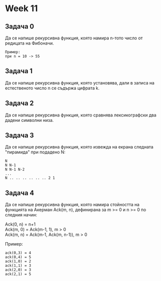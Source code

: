 # Week 11

Задача 0
---
Да се напише рекурсивна функция, която намира n-тото число от редицата на Фибоначи.  
```
Пример:  
при n = 10 -> 55
```

Задача 1
---
Да се напише рекурсивна функция, която установява, дали в записа на естественото число n се съдържа цифрата k.

Задача 2
---
Да се напише рекурсивна функция, която сравнява лексикографски два дадени символни низа.

Задача 3
---
Да се напише рекурсивна функция, която извежда на екрана следната "пирамида" при подадено N:
```
N  
N N-1  
N N-1 N-2  
...  
N .. .. .. .. .. .. 2 1  
```

Задача 4
---
Да се напише рекурсивна функция, която намира стойността  на  функцията на Акерман Ack(m, n), дефинирана за m >= 0 и n >= 0 по следния начин:

Ack(0, n) = n+1  
Ack(m, 0) = Ack(m-1, 1), m > 0  
Ack(m, n) = Ack(m-1, Ack(m, n-1)), m > 0  

Пример:

```
ack(0,3) = 4
ack(0,4) = 5
ack(1,0) = 2
ack(1,1) = 3
ack(2,0) = 3
ack(2,1) = 5
```

